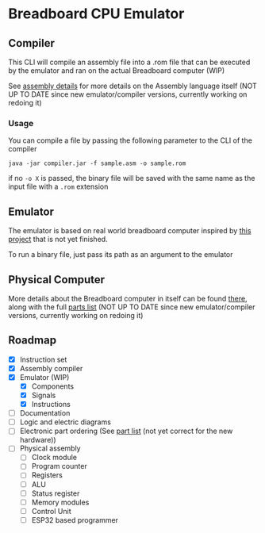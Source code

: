 # Breadboard CPU Emulator

## Compiler

This CLI will compile an assembly file into a .rom file that can be executed by the emulator and ran on the actual Breadboard computer (WIP)

See [assembly details](/assembly.md) for more details on the Assembly language itself (NOT UP TO DATE since new emulator/compiler versions, currently working on redoing it)

### Usage
You can compile a file by passing the following parameter to the CLI of the compiler
```
java -jar compiler.jar -f sample.asm -o sample.rom
```
if no ``-o X`` is passed, the binary file will be saved with the same name as the input file with a ``.rom`` extension

## Emulator
The emulator is based on real world breadboard computer inspired by [this project](https://eater.net/8bit) that is not yet finished.

To run a binary file, just pass its path as an argument to the emulator

## Physical Computer
More details about the Breadboard computer in itself can be found [there](docs/modules.md), along with the full [parts list](docs/parts_list.md)  (NOT UP TO DATE since new emulator/compiler versions, currently working on redoing it)

## Roadmap
* [x] Instruction set
* [x] Assembly compiler
* [x] Emulator (WIP)
  * [x] Components
  * [x] Signals
  * [x] Instructions
* [ ] Documentation
* [ ] Logic and electric diagrams
* [ ] Electronic part ordering (See [part list](/parts_list.md) (not yet correct for the new hardware))
* [ ] Physical assembly
  * [ ] Clock module
  * [ ] Program counter
  * [ ] Registers
  * [ ] ALU
  * [ ] Status register
  * [ ] Memory modules
  * [ ] Control Unit
  * [ ] ESP32 based programmer